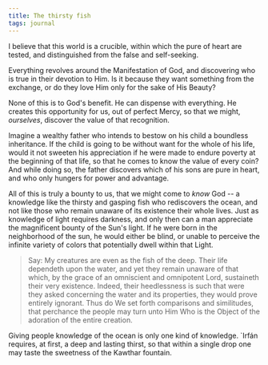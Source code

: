 ```yaml
---
title: The thirsty fish
tags: journal
---
```


I believe that this world is a crucible, within which the pure of heart are
tested, and distinguished from the false and self-seeking.

Everything revolves around the Manifestation of God, and discovering who is
true in their devotion to Him. Is it because they want something from the
exchange, or do they love Him only for the sake of His Beauty?

None of this is to God's benefit. He can dispense with everything. He creates
this opportunity for us, out of perfect Mercy, so that we might, *ourselves*,
discover the value of that recognition.

Imagine a wealthy father who intends to bestow on his child a boundless
inheritance. If the child is going to be without want for the whole of his
life, would it not sweeten his appreciation if he were made to endure poverty
at the beginning of that life, so that he comes to know the value of every
coin? And while doing so, the father discovers which of his sons are pure in
heart, and who only hungers for power and advantage.

All of this is truly a bounty to us, that we might come to *know* God -- a
knowledge like the thirsty and gasping fish who rediscovers the ocean, and not
like those who remain unaware of its existence their whole lives. Just as
knowledge of light requires darkness, and only then can a man appreciate the
magnificent bounty of the Sun's light. If he were born in the neighborhood of
the sun, he would either be blind, or unable to perceive the infinite variety
of colors that potentially dwell within that Light.

> Say: My creatures are even as the fish of the deep. Their life
> dependeth upon the water, and yet they remain unaware of that which,
> by the grace of an omniscient and omnipotent Lord, sustaineth their
> very existence. Indeed, their heedlessness is such that were they
> asked concerning the water and its properties, they would prove
> entirely ignorant. Thus do We set forth comparisons and similitudes,
> that perchance the people may turn unto Him Who is the Object of the
> adoration of the entire creation.

Giving people knowledge of the ocean is only one kind of knowledge.
\`Irfán requires, at first, a deep and lasting thirst, so that within a
single drop one may taste the sweetness of the Kawthar fountain.
